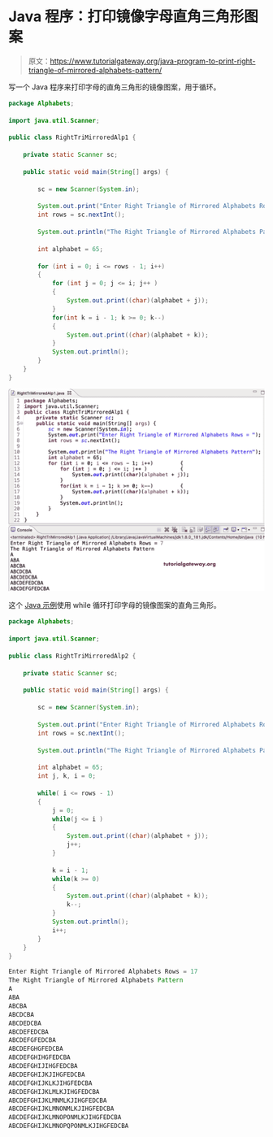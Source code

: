 # Java 程序：打印镜像字母直角三角形图案

> 原文：<https://www.tutorialgateway.org/java-program-to-print-right-triangle-of-mirrored-alphabets-pattern/>

写一个 Java 程序来打印字母的直角三角形的镜像图案，用于循环。

```java
package Alphabets;

import java.util.Scanner;

public class RightTriMirroredAlp1 {

	private static Scanner sc;

	public static void main(String[] args) {

		sc = new Scanner(System.in);	

		System.out.print("Enter Right Triangle of Mirrored Alphabets Rows = ");
		int rows = sc.nextInt();

		System.out.println("The Right Triangle of Mirrored Alphabets Pattern");

		int alphabet = 65;

		for (int i = 0; i <= rows - 1; i++) 
		{
			for (int j = 0; j <= i; j++ ) 	
			{
				System.out.print((char)(alphabet + j));
			}
			for(int k = i - 1; k >= 0; k--)
			{
				System.out.print((char)(alphabet + k));
			}
			System.out.println();
		}
	}
}
```

![Java Program to Print Right Triangle of Mirrored Alphabets Pattern](img/351e449b12c94f6a6a4abc70d9b4e5b1.png)

这个 [Java 示例](https://www.tutorialgateway.org/learn-java-programs/)使用 while 循环打印字母的镜像图案的直角三角形。

```java
package Alphabets;

import java.util.Scanner;

public class RightTriMirroredAlp2 {

	private static Scanner sc;

	public static void main(String[] args) {

		sc = new Scanner(System.in);	

		System.out.print("Enter Right Triangle of Mirrored Alphabets Rows = ");
		int rows = sc.nextInt();

		System.out.println("The Right Triangle of Mirrored Alphabets Pattern");

		int alphabet = 65;
		int j, k, i = 0;

		while( i <= rows - 1) 
		{
			j = 0;
			while(j <= i ) 	
			{
				System.out.print((char)(alphabet + j));
				j++;
			}

			k = i - 1;
			while(k >= 0)
			{
				System.out.print((char)(alphabet + k));
				k--;
			}
			System.out.println();
			i++;
		}
	}
}
```

```java
Enter Right Triangle of Mirrored Alphabets Rows = 17
The Right Triangle of Mirrored Alphabets Pattern
A
ABA
ABCBA
ABCDCBA
ABCDEDCBA
ABCDEFEDCBA
ABCDEFGFEDCBA
ABCDEFGHGFEDCBA
ABCDEFGHIHGFEDCBA
ABCDEFGHIJIHGFEDCBA
ABCDEFGHIJKJIHGFEDCBA
ABCDEFGHIJKLKJIHGFEDCBA
ABCDEFGHIJKLMLKJIHGFEDCBA
ABCDEFGHIJKLMNMLKJIHGFEDCBA
ABCDEFGHIJKLMNONMLKJIHGFEDCBA
ABCDEFGHIJKLMNOPONMLKJIHGFEDCBA
ABCDEFGHIJKLMNOPQPONMLKJIHGFEDCBA
```
